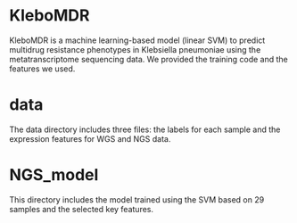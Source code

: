 # KleboMDR

KleboMDR is a machine learning-based model (linear SVM) to predict multidrug resistance phenotypes in Klebsiella pneumoniae using the metatranscriptome sequencing data. We provided the training code and the features we used.

# data
The data directory includes three files: the labels for each sample and the expression features for WGS and NGS data.

# NGS_model
This directory includes the model trained using the SVM based on 29 samples and the selected key features.
